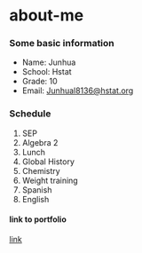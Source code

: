 # about-me

### Some basic information
  * Name: Junhua
  * School: Hstat
  * Grade: 10
  * Email: Junhual8136@hstat.org

### Schedule
1. SEP
2. Algebra 2
3. Lunch
4. Global History
5. Chemistry
6. Weight training
7. Spanish
8. English

#### link to portfolio
[link](junhual8136.github.io)